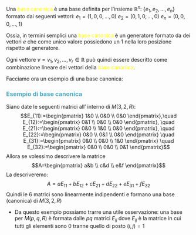 Una <font color="#ffff00">base canonica</font> è una base definita per l’insieme $\mathbb{R}^n$:
$\{e_{1},e_{2},\dots,e_{n}\}$
formato dai seguenti vettori:
$e_{1}=(1,0,0,\dots,0)$
$e_{2}=(0,1,0,\dots,0)$
$e_{n}=(0,0,0,\dots,1)$

Ossia, in termini semplici una <font color="#ffff00">base canonica</font> è un generatore formato da dei vettori $e$ che come unico valore possiedono un 1 nella loro posizione rispetto al generatore.

Ogni vettore $v=v_{1},v_{2},\dots,v_{r}\in\mathbb{R}$ può quindi essere descritto come combinazione lineare dei vettori della <font color="#ffff00">base canonica</font>.

Facciamo ora un esempio di una base canonica:


### <font color="#4bacc6">Esempio di base canonica</font>
Siano date le seguenti matrici all’ interno di $M(3,2,R)$:
$$E_{11}:=\begin{pmatrix}
1&0 \\
0&0 \\
0&0
\end{pmatrix},\quad E_{12}:=\begin{pmatrix}
0&1 \\
0&0 \\
0&0
\end{pmatrix}, \quad E_{21}:=\begin{pmatrix}
0&0 \\
1&0 \\
0&0
\end{pmatrix},
\quad E_{22}:=\begin{pmatrix}
0&0 \\
0&1 \\
0&0
\end{pmatrix} \quad E_{31}:=\begin{pmatrix}
0&0 \\
0&0 \\
1&0
\end{pmatrix} \quad E_{32}:=\begin{pmatrix}
0&0 \\
0&0 \\
0&1
\end{pmatrix}$$
Allora  se volessimo descrivere la matrice $$A=\begin{pmatrix}
a&b \\
c&d \\
e&f
\end{pmatrix}$$
La descriveremo:
$$A=aE_{11}+bE_{12}+cE_{21}+dE_{22}+eE_{31}+fE_{32}$$
Quindi le 6 matrici sono linearmente indipendenti e formano una base (canonica) di $M(3,2,R)$

- Da questo esempio possiamo trarre una utile osservazione: una base per $M(p,q,R)$ è formata dalle $pq$ matrici $E_{ij}$ dove $E_{ij}$ è la matrice in cui tutti gli elementi sono 0 tranne quello di posto $(i,j)=1$

